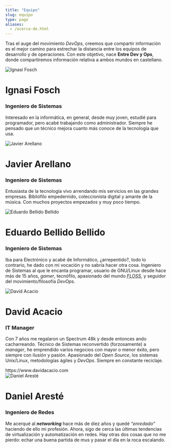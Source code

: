 ```yaml
---
title: "Equipo"
slug: equipo
type: page
aliases:
  - /acerca-de.html
---
```


Tras el auge del movimiento <i>DevOps</i>, creemos que compartir información es el
mejor camino para estrechar la distancia entre los equipos de desarrollo y de
operaciones. Con este objetivo, nace **Entre Dev y Ops**, donde compartiremos
información relativa a ambos mundos en castellano.

<div class="author-card">
  <div class="card">
    <div class="first-info">
      <img alt="Ignasi Fosch"
           src="https://www.gravatar.com/avatar/e7f565896cf71da9e729238d331291c0?size=250"/>
      <div class="profile">
        <h1>Ignasi Fosch</h1>
        <h3>Ingeniero de Sistemas</h3>
        <p class="bio">Interesado en la informática, en general, desde muy joven,
    estudié para programador, pero acabé trabajando como administrador. Siempre
    he pensado que un técnico mejora cuanto más conoce de la tecnología que
    usa.</p>
      </div>
    </div>
    <div class="social-profiles">
        <a href="https://www.natx.cat"><i class="fas fa-globe"></i></a>
        <a href="https://twitter.com/ifosch"><i class="fab fa-twitter"></i></a>
        <a href="https://github.com/ifosch"><i class="fab fa-github"></i></a>
        <a href="https://linkedin.com/in/ifosch"><i class="fab fa-linkedin"></i></a>
    </div>
  </div>
</div>

<div class="author-card">
  <div class="card">
    <div class="first-info">
      <img alt="Javier Arellano"
           src="https://www.gravatar.com/avatar/648f1abd185afa17ed1aed56bfc5e6df?size=250"/>
      <div class="profile">
        <h1>Javier Arellano</h1>
        <h3>Ingeniero de Sistemas</h3>
        <p class="bio">Entusiasta de la tecnología vivo arrendando mis
  servicios en las grandes empresas. Bibliófilo empedernido, coleccionista
  digital y amante de la música. Con muchos proyectos empezados y muy poco
  tiempo.</p>
      </div>
    </div>
    <div class="social-profiles">
        <a href="https://jare.es"><i class="fas fa-globe"></i></a>
        <a href="https://twitter.com/xarellano"><i class="fab fa-twitter"></i></a>
        <a href="https://github.com/jare"><i class="fab fa-github"></i></a>
        <a href="https://linkedin.com/in/xarellano"><i class="fab fa-linkedin"></i></a>
    </div>
  </div>
</div>

<div class="author-card">
  <div class="card">
    <div class="first-info">
      <img alt="Eduardo Bellido Bellido"
           src="https://www.gravatar.com/avatar/20c481cbb757159a75570c3e80b4314e?size=250"/>
      <div class="profile">
        <h1>Eduardo Bellido Bellido</h1>
        <h3>Ingeniero de Sistemas</h3>
        <p class="bio">Iba para Electrónico y acabé de Informático,
        ¿arrepentido?, todo lo contrario, he dado con mi vocación y no sabría
        hacer otra cosa. Ingeniero de Sistemas al que le encanta programar,
        usuario de GNU/Linux desde hace más de 15 años, <i>gamer</i>, tecnófilo,
        apasionado del mundo <i><acronym title="Free/Libre and Open Source Software">FLOSS</acronym></i>,
        y seguidor del movimiento/filosofía <i>DevOps</i>.</p>
      </div>
    </div>
    <div class="social-profiles">
        <a href="https://edubxb.net"><i class="fas fa-globe"></i></a>
        <a href="https://twitter.com/edu2b"><i class="fab fa-twitter"></i></a>
        <a href="https://github.com/edubxb"><i class="fab fa-github"></i></a>
        <a href="https://linkedin.com/in/edubxb"><i class="fab fa-linkedin"></i></a>
    </div>
  </div>
</div>

<div class="author-card">
  <div class="card">
    <div class="first-info">
    <img alt="David Acacio"
         src="https://www.gravatar.com/avatar/a4906de70aaed95d209697943bcdf8a2?size=250"/>
      <div class="profile">
        <h1>David Acacio</h1>
        <h3>IT Manager</h3>
        <p class="bio">Con 7 años me regalaron un Spectrum 48k y desde entonces
        ando cacharreando. Técnico de Sistemas reconvertido (forzosamente) a
        <i>manager</i>, he emprendido varios negocios con mayor o menor éxito,
        pero siempre con ilusión y pasión. Apasionado del <i>Open Source</i>, los
        sistemas Unix/Linux, metodologías ágiles y <i>DevOps</i>. Siempre en constante
        reciclaje.</p>
      </div>
    </div>
    <div class="social-profiles">
        <a href="https://www.davidacacio.com"><i class="fas fa-globe"></i></a>
        <a href="https://twitter.com/david_acacio"><i class="fab fa-twitter"></i></a>
        <a href="https://github.com/dacacioa"><i class="fab fa-github"></i></a>
        <a href="https://linkedin.com/in/davidacacio"><i class="fab fa-linkedin"></i></a>
    </div>https://www.davidacacio.com
  </div>
</div>

<div class="author-card">
  <div class="card">
    <div class="first-info">
      <img alt="Daniel Aresté"
           src="https://www.gravatar.com/avatar/8c586484c77e7bfee00946aeec35b66f?size=250"/>
      <div class="profile">
        <h1>Daniel Aresté</h1>
        <h3>Ingeniero de Redes</h3>
        <p class="bio"> Me acerqué al <i><b>networking</b></i> hace más de diez años y
        quedé <i>“enredado”</i> haciendo de ello mi profesión. Ahora, sigo de
        cerca las últimas tendencias de virtualización y automatización en
        redes. Hay otras dos cosas que no me pierdo: echar una buena partida de
        mus y pasar el día en la roca escalando. </p>
      </div>
    </div>
    <div class="social-profiles">
        <a href="https://twitter.com/dareste"><i class="fab fa-twitter"></i></a>
        <a href="https://github.com/dareste"><i class="fab fa-github"></i></a>
        <a href="https://linkedin.com/in/dareste"><i class="fab fa-linkedin"></i></a>
    </div>
  </div>
</div>
